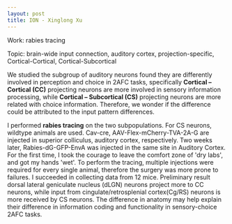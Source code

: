 ```yaml
---
layout: post
title: ION - Xinglong Xu
---
```

Work: rabies tracing

Topic: brain-wide input connection, auditory cortex, projection-specific, Cortical-Cortical, Cortical-Subcortical



We studied the subgroup of auditory neurons found they are differently involved in perception and choice in 2AFC tasks, specifically **Cortical – Cortical (CC)** projecting neurons are more involved in sensory information processing, while **Cortical – Subcortical (CS)** projecting neurons are more related with choice information. Therefore, we wonder if the difference could be attributed to the input pattern differences.

I performed **rabies tracing** on the two subpopulations. For CS neurons, wildtype animals are used. Cav-cre, AAV-Flex-mCherry-TVA-2A-G are injected in superior colliculus, auditory cortex, respectively. Two weeks later, Rabies-dG-GFP-EnvA was injected in the same site in Auditory Cortex. For the first time, I took the courage to leave the comfort zone of 'dry labs', and got my hands 'wet'. To perform the tracing, multiple injections were required for every single animal, therefore the surgery was more prone to failures. I succeeded in collecting data from 12 mice. Preliminary result dorsal lateral geniculate nucleus (dLGN) neurons project more to CC neurons, while input from cingulate/retrosplenial cortex(Cg/RS) neurons is more received by CS neurons. The difference in anatomy may help explain their difference in information coding and functionality in sensory-choice 2AFC tasks.